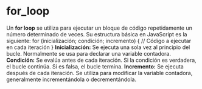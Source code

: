 # for_loop

Un **for loop** se utiliza para ejecutar un bloque de código repetidamente un número determinado de veces. Su estructura básica en JavaScript es la siguiente:
for (inicialización; condición; incremento) {
// Código a ejecutar en cada iteración
}
**Inicialización:** Se ejecuta una sola vez al principio del bucle. Normalmente se usa para declarar una variable contadora.
**Condición:** Se evalúa antes de cada iteración. Si la condición es verdadera, el bucle continúa. Si es falsa, el bucle termina.
**Incremento:** Se ejecuta después de cada iteración. Se utiliza para modificar la variable contadora, generalmente incrementándola o decrementándola.
